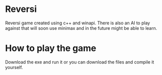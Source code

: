 # Reversi
 Reversi game created using c++ and winapi. There is also an AI to play against that will soon use minimax and in the future might be able to learn.

# How to play the game
 Download the exe and run it or you can download the files and compile it yourself.
